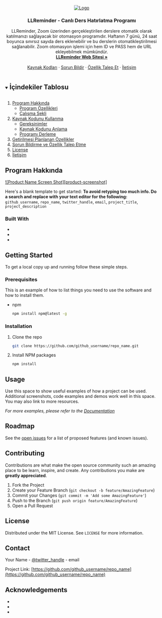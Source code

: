 <!-- Readme Dosyası Şablonu: https://github.com/othneildrew/Best-README-Template -->

<!-- PROJECT LOGO -->
<br />
<p align="center">
  <a href="https://github.com/github_username/repo_name">
    <img src="Görseller/LLReminderlogo.jpg" alt="Logo">
  </a>

  <h3 align="center">LLReminder - Canlı Ders Hatırlatma Programı</h3>

  <p align="center">
    LLReminder, Zoom üzerinden gerçekleştirilen derslere otomatik olarak katılmanızı sağlayacak bir otomasyon programıdır. Haftanın 7 günü, 24 saat boyunca sınırsız sayıda ders eklenebilir ve bu derslerin otomatikleştirilmesi sağlanabilir. Zoom otomasyon işlemi için hem ID ve PASS hem de URL ekleyebilmek mümkündür.
    <br />
    <a href="https:/LLReminder.online/"><strong>LLReminder Web Sitesi »</strong></a>
    <br />
    <br />
    <a href="https://github.com/CodeWALLEY/LLReminder-Canli-Ders-Hatirlatma-Programi/tree/main/Kaynak%20Kodlar%C4%B1">Kaynak Kodları</a>
    ·
    <a href="https://github.com/CodeWALLEY/LLReminder-Canli-Ders-Hatirlatma-Programi/issues">Sorun Bildir</a>
    ·
    <a href="https://github.com/CodeWALLEY/LLReminder-Canli-Ders-Hatirlatma-Programi/issues">Özellik Talep Et</a> 
    ·
    <a href="mailto:info@llreminder.online">İletişim</a>  
  </p>
</p>



<!-- TABLE OF CONTENTS -->
<details open="open">
  <summary><h2 style="display: inline-block">İçindekiler Tablosu</h2></summary>
  <ol>
    <li>
      <a href="#about-the-project">Program Hakkında</a>
      <ul>
        <li><a href="#built-with">Program Özellikleri</a></li>
        <li><a href="#built-with">Çalışma Şekli</a></li>
      </ul>
    </li>
    <li>
      <a href="#getting-started">Kaynak Kodunu Kullanma</a>
      <ul>
        <li><a href="#prerequisites">Gereksinimler</a></li>
        <li><a href="#installation">Kaynak Kodunu Anlama</a></li>
        <li><a href="#installation">Programı Derleme</a></li>
</ul>
    </li>
    <li><a href="#installation">Getirilmesi Planlanan Özellikler</a></li>
    <li><a href="#installation">Sorun Bildirme ve Özellik Talep Etme</a></li>
    <li><a href="#license">License</a></li>
    <li><a href="#contact">İletişim</a></li>
  </ol>
</details>



<!-- ABOUT THE PROJECT -->
## Program Hakkında

[![Product Name Screen Shot][product-screenshot]](https://example.com)

Here's a blank template to get started:
**To avoid retyping too much info. Do a search and replace with your text editor for the following:**
`github_username`, `repo_name`, `twitter_handle`, `email`, `project_title`, `project_description`


### Built With

* []()
* []()
* []()



<!-- GETTING STARTED -->
## Getting Started

To get a local copy up and running follow these simple steps.

### Prerequisites

This is an example of how to list things you need to use the software and how to install them.
* npm
  ```sh
  npm install npm@latest -g
  ```

### Installation

1. Clone the repo
   ```sh
   git clone https://github.com/github_username/repo_name.git
   ```
2. Install NPM packages
   ```sh
   npm install
   ```



<!-- USAGE EXAMPLES -->
## Usage

Use this space to show useful examples of how a project can be used. Additional screenshots, code examples and demos work well in this space. You may also link to more resources.

_For more examples, please refer to the [Documentation](https://example.com)_



<!-- ROADMAP -->
## Roadmap

See the [open issues](https://github.com/github_username/repo_name/issues) for a list of proposed features (and known issues).



<!-- CONTRIBUTING -->
## Contributing

Contributions are what make the open source community such an amazing place to be learn, inspire, and create. Any contributions you make are **greatly appreciated**.

1. Fork the Project
2. Create your Feature Branch (`git checkout -b feature/AmazingFeature`)
3. Commit your Changes (`git commit -m 'Add some AmazingFeature'`)
4. Push to the Branch (`git push origin feature/AmazingFeature`)
5. Open a Pull Request



<!-- LICENSE -->
## License

Distributed under the MIT License. See `LICENSE` for more information.



<!-- CONTACT -->
## Contact

Your Name - [@twitter_handle](https://twitter.com/twitter_handle) - email

Project Link: [https://github.com/github_username/repo_name](https://github.com/github_username/repo_name)



<!-- ACKNOWLEDGEMENTS -->
## Acknowledgements

* []()
* []()
* []()





<!-- MARKDOWN LINKS & IMAGES -->
<!-- https://www.markdownguide.org/basic-syntax/#reference-style-links -->
[contributors-shield]: https://img.shields.io/github/contributors/github_username/repo.svg?style=for-the-badge
[contributors-url]: https://github.com/github_username/repo/graphs/contributors
[forks-shield]: https://img.shields.io/github/forks/github_username/repo.svg?style=for-the-badge
[forks-url]: https://github.com/github_username/repo/network/members
[stars-shield]: https://img.shields.io/github/stars/github_username/repo.svg?style=for-the-badge
[stars-url]: https://github.com/github_username/repo/stargazers
[issues-shield]: https://img.shields.io/github/issues/github_username/repo.svg?style=for-the-badge
[issues-url]: https://github.com/github_username/repo/issues
[license-shield]: https://img.shields.io/github/license/github_username/repo.svg?style=for-the-badge
[license-url]: https://github.com/github_username/repo/blob/master/LICENSE.txt
[linkedin-shield]: https://img.shields.io/badge/-LinkedIn-black.svg?style=for-the-badge&logo=linkedin&colorB=555
[linkedin-url]: https://linkedin.com/in/github_username
